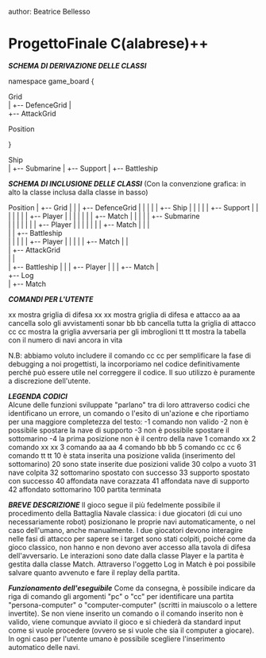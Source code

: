 author: Beatrice Bellesso

# ProgettoFinale C(alabrese)++

***SCHEMA DI DERIVAZIONE DELLE CLASSI***

namespace game_board
{

Grid		
|
+-- DefenceGrid	
|					
+-- AttackGrid		
							
Position						

}

Ship		
|
+-- Submarine
|
+-- Support
|
+-- Battleship

***SCHEMA DI INCLUSIONE DELLE CLASSI***
(Con la convenzione grafica: in alto la classe inclusa dalla classe in basso)

Position
|
+-- Grid
|	|
|	+-- DefenceGrid
|	|	|
|	|	+-- Ship
|	|		|
|	|		+-- Support
|	|		|	|
|	|		|	+-- Player
|	|		|		|
|	|		|		+-- Match
|	|		|
|	|		+-- Submarine	
|	|		|	|
|	|		|	+-- Player
|	|		|		|
|	|		|		+-- Match
|	|		|				
|	|		+-- Battleship	
|	|			|
|	|			+-- Player
|	|				|
|	|				+-- Match
|	|							
|	+-- AttackGrid				
|		|				
|		+-- Battleship
|		|
|		+-- Player
|			|
|			+-- Match
|						
+-- Log				
   |
   +-- Match

***COMANDI PER L'UTENTE***

xx			mostra griglia di difesa
xx xx		mostra griglia di difesa e attacco
aa aa		cancella solo gli avvistamenti sonar
bb bb		cancella tutta la griglia di attacco
cc cc		mostra la griglia avversaria per gli imbroglioni
tt tt		mostra la tabella con il numero di navi ancora in vita

N.B: abbiamo voluto includere il comando cc cc per semplificare la fase di debugging a noi progettisti, la incorporiamo nel codice definitivamente perché può essere utile nel correggere il codice. Il suo utilizzo è puramente a discrezione dell'utente.

***LEGENDA CODICI***	
Alcune delle funzioni sviluppate "parlano" tra di loro attraverso codici che identificano un errore, un comando o l'esito di un'azione e che riportiamo per una maggiore completezza del testo:
-1 comando non valido
-2 non è possibile spostare la nave di supporto
-3 non è possibile spostare il sottomarino
-4 la prima posizione non è il centro della nave
1 comando xx
2 comando xx xx
3 comando aa aa
4 comando bb bb
5 comando cc cc
6 comando tt tt
10 è stata inserita una posizione valida (inserimento del sottomarino)
20 sono state inserite due posizioni valide
30 colpo a vuoto
31 nave colpita
32 sottomarino spostato con successo
33 supporto spostato con successo
40 affondata nave corazzata
41 affondata nave di supporto
42 affondato sottomarino
100 partita terminata

***BREVE DESCRIZIONE***
Il gioco segue il più fedelmente possibile il procedimento della Battaglia Navale classica: i due giocatori (di cui uno necessariamente robot) posizionano le proprie navi automaticamente, o nel caso dell'umano, anche manualmente. I due giocatori devono interagire nelle fasi di attacco per sapere se i target sono stati colpiti, poiché come da gioco classico, non hanno e non devono aver accesso alla tavola di difesa dell'avversario. Le interazioni sono date dalla classe Player e la partita è gestita dalla classe Match. Attraverso l'oggetto Log in Match è poi possibile salvare quanto avvenuto e fare il replay della partita. 

***Funzionamento dell'eseguibile***
Come da consegna, è possibile indicare da riga di comando gli argomenti "pc" o "cc" per identificare una partita "persona-computer" o "computer-computer" (scritti in maiuscolo o a lettere invertite). Se non viene inserito un comando o il comando inserito non è valido, viene comunque avviato il gioco e si chiederà da standard input come si vuole procedere (ovvero se si vuole che sia il computer a giocare). In ogni caso per l'utente umano è possibile scegliere l'inserimento automatico delle navi.

